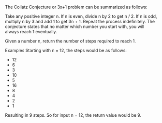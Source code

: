The Collatz Conjecture or 3x+1 problem can be summarized as follows:

Take any positive integer n. If n is even, divide n by 2 to get n / 2. If n is odd, multiply n by 3 and add 1 to get 3n + 1. Repeat the process indefinitely. The conjecture states that no matter which number you start with, you will always reach 1 eventually.

Given a number n, return the number of steps required to reach 1.

Examples
Starting with n = 12, the steps would be as follows:

- 12
- 6
- 3
- 10
- 5
- 16
- 8
- 4
- 2
- 1

Resulting in 9 steps. So for input n = 12, the return value would be 9.